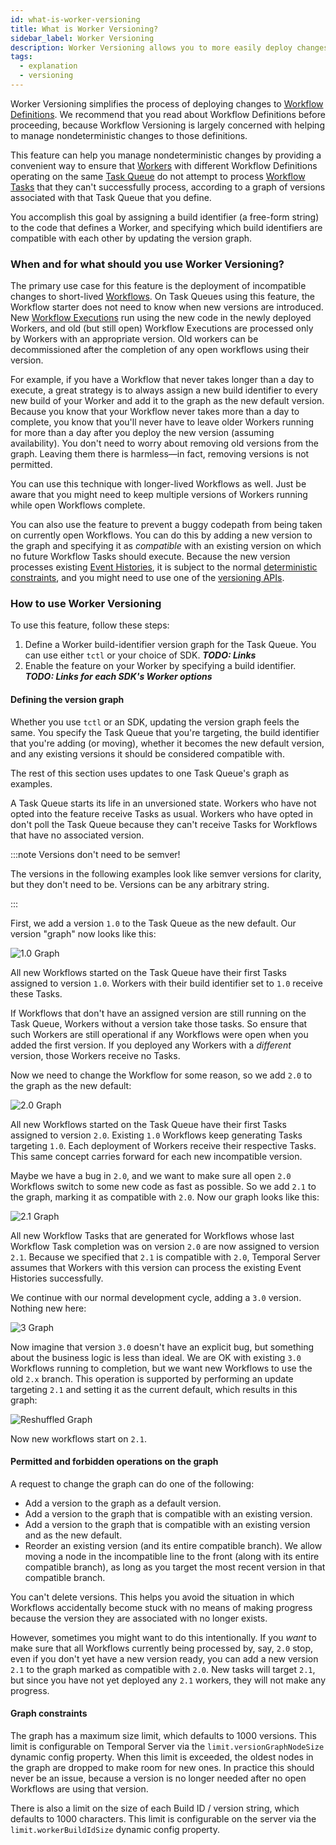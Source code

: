 ```yaml
---
id: what-is-worker-versioning
title: What is Worker Versioning?
sidebar_label: Worker Versioning
description: Worker Versioning allows you to more easily deploy changes to Workflow Definitions.
tags:
  - explanation
  - versioning
---
```


Worker Versioning simplifies the process of deploying changes to [Workflow Definitions](/workflows/#workflow-definition).
We recommend that you read about Workflow Definitions before proceeding, because Workflow Versioning is largely concerned with helping to manage nondeterministic changes to those definitions.

This feature can help you manage nondeterministic changes by providing a convenient way to ensure that [Workers](/workers) with different Workflow Definitions operating on the same [Task Queue](/tasks/#task-queue) do not attempt to process [Workflow Tasks](/tasks/#workflow-task) that they can't successfully process, according to a graph of versions associated with that Task Queue that you define.

You accomplish this goal by assigning a build identifier (a free-form string) to the code that defines a Worker, and specifying which build identifiers are compatible with each other by updating the version graph.

### When and for what should you use Worker Versioning?

The primary use case for this feature is the deployment of incompatible changes to short-lived [Workflows](/workers).
On Task Queues using this feature, the Workflow starter does not need to know when new versions are introduced.
New [Workflow Executions](/workflows#workflow-execution) run using the new code in the newly deployed Workers, and old (but still open) Workflow Executions are processed only by Workers with an appropriate version.
Old workers can be decommissioned after the completion of any open workflows using their version.

For example, if you have a Workflow that never takes longer than a day to execute, a great strategy is to always assign a new build identifier to every new build of your Worker and add it to the graph as the new default version.
Because you know that your Workflow never takes more than a day to complete, you know that you'll never have to leave older Workers running for more than a day after you deploy the new version (assuming availability).
You don't need to worry about removing old versions from the graph.
Leaving them there is harmless—in fact, removing versions is not permitted.

You can use this technique with longer-lived Workflows as well.
Just be aware that you might need to keep multiple versions of Workers running while open Workflows complete.

You can also use the feature to prevent a buggy codepath from being taken on currently open Workflows.
You can do this by adding a new version to the graph and specifying it as _compatible_ with an existing version on which no future Workflow Tasks should execute.
Because the new version processes existing [Event Histories](/workflows/#event-history), it is subject to the normal [deterministic constraints](/workflows/#deterministic-constraints), and you might need to use one of the [versioning APIs](/workflows/#workflow-versioning).

### How to use Worker Versioning

To use this feature, follow these steps:

1. Define a Worker build-identifier version graph for the Task Queue.
   You can use either `tctl` or your choice of SDK.
   **_TODO: Links_**
2. Enable the feature on your Worker by specifying a build identifier.
   **_TODO: Links for each SDK's Worker options_**

#### Defining the version graph

Whether you use `tctl` or an SDK, updating the version graph feels the same.
You specify the Task Queue that you're targeting, the build identifier that you're adding (or moving), whether it becomes the new default version, and any existing versions it should be considered compatible with.

The rest of this section uses updates to one Task Queue's graph as examples.

A Task Queue starts its life in an unversioned state.
Workers who have not opted into the feature receive Tasks as usual.
Workers who have opted in don't poll the Task Queue because they can't receive Tasks for Workflows that have no associated version.

:::note Versions don't need to be semver!

The versions in the following examples look like semver versions for clarity, but they don't need to be.
Versions can be any arbitrary string.

:::

First, we add a version `1.0` to the Task Queue as the new default.
Our version "graph" now looks like this:

![1.0 Graph](/img/worker-versioning/graph-prog-1.svg)

All new Workflows started on the Task Queue have their first Tasks assigned to version `1.0`.
Workers with their build identifier set to `1.0` receive these Tasks.

If Workflows that don't have an assigned version are still running on the Task Queue, Workers without a version take those tasks.
So ensure that such Workers are still operational if any Workflows were open when you added the first version.
If you deployed any Workers with a _different_ version, those Workers receive no Tasks.

Now we need to change the Workflow for some reason, so we add `2.0` to the graph as the new default:

![2.0 Graph](/img/worker-versioning/graph-prog-2.svg)

All new Workflows started on the Task Queue have their first Tasks assigned to version `2.0`.
Existing `1.0` Workflows keep generating Tasks targeting `1.0`.
Each deployment of Workers receive their respective Tasks.
This same concept carries forward for each new incompatible version.

Maybe we have a bug in `2.0`, and we want to make sure all open `2.0` Workflows switch to some new code as fast as possible.
So we add `2.1` to the graph, marking it as compatible with `2.0`. Now our graph looks like this:

![2.1 Graph](/img/worker-versioning/graph-prog-2.1.svg)

All new Workflow Tasks that are generated for Workflows whose last Workflow Task completion was on version `2.0` are now assigned to version `2.1`.
Because we specified that `2.1` is compatible with `2.0`, Temporal Server assumes that Workers with this version can process the existing Event Histories successfully.

We continue with our normal development cycle, adding a `3.0` version.
Nothing new here:

![3 Graph](/img/worker-versioning/graph-prog-3.svg)

Now imagine that version `3.0` doesn't have an explicit bug, but something about the business logic is less than ideal.
We are OK with existing `3.0` Workflows running to completion, but we want new Workflows to use the old `2.x` branch.
This operation is supported by performing an update targeting `2.1` and setting it as the current default, which results in this graph:

![Reshuffled Graph](/img/worker-versioning/graph-prog-reshuffle.svg)

Now new workflows start on `2.1`.

#### Permitted and forbidden operations on the graph

A request to change the graph can do one of the following:

- Add a version to the graph as a default version.
- Add a version to the graph that is compatible with an existing version.
- Add a version to the graph that is compatible with an existing version and as the new default.
- Reorder an existing version (and its entire compatible branch).
  We allow moving a node in the incompatible line to the front (along with its entire compatible branch), as long as you target the most recent version in that compatible branch.

You can't delete versions.
This helps you avoid the situation in which Workflows accidentally become stuck with no means of making progress because the version they are associated with no longer exists.

However, sometimes you might want to do this intentionally.
If you _want_ to make sure that all Workflows currently being processed by, say, `2.0` stop, even if you don't yet have a new version ready, you can add a new version `2.1` to the graph marked as compatible with `2.0`.
New tasks will target `2.1`, but since you have not yet deployed any `2.1` workers, they will not make any progress.

#### Graph constraints

The graph has a maximum size limit, which defaults to 1000 versions.
This limit is configurable on Temporal Server via the `limit.versionGraphNodeSize` dynamic config property. 
When this limit is exceeded, the oldest nodes in the graph are dropped to make room for new ones.
In practice this should never be an issue, because a version is no longer needed after no open Workflows are using that version.

There is also a limit on the size of each Build ID / version string, which defaults to 1000 characters. This limit is configurable on the server via the `limit.workerBuildIdSize` dynamic config property.
